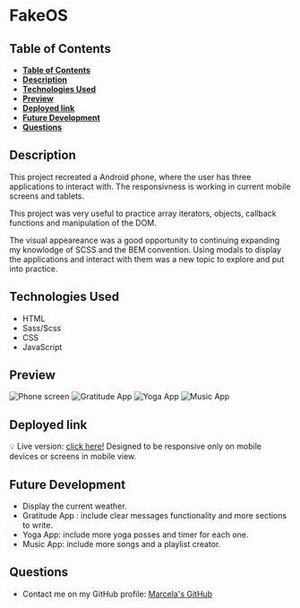# **FakeOS**

## **Table of Contents** 

  - [**Table of Contents**](#table-of-contents)
  - [**Description**](#description)
  - [**Technologies Used**](#technologies-used)
  - [**Preview**](#preview)
  - [**Deployed link**](#deployed-link)
  - [**Future Development**](#future-development)
  - [**Questions**](#questions)


## **Description**
 
This project recreated a Android phone, where the user has three applications to interact with. The responsivness is working in current mobile screens and tablets. 

This project was very useful to practice array iterators, objects, callback functions and manipulation of the DOM.

The visual appeareance was a good opportunity to continuing expanding my knowlodge of SCSS and the BEM convention.
Using modals to display the applications and interact with them was a new topic to explore and put into practice.

## **Technologies Used**

* HTML
* Sass/Scss
* CSS
* JavaScript

## **Preview**
 
![Phone screen](./assets/img/readme-screenshots/android-phone.png)
![Gratitude App](./assets/img/readme-screenshots/gratitude-app.png)
![Yoga App](./assets/img/readme-screenshots/yoga-app.png)
![Music App](./assets/img/readme-screenshots/music-app.png)


## **Deployed link**

💡 Live version: [click here!](https://marcelamejiao.github.io/FakeOS/) 
Designed to be responsive only on mobile devices or screens in mobile view.

## **Future Development**

* Display the current weather.
* Gratitude App : include clear messages functionality and more sections to write. 
* Yoga App: include more yoga posses and timer for each one.
* Music App: include more songs and a playlist creator.

## **Questions**

* Contact me on my GitHub profile: [Marcela's GitHub](https://github.com/marcelamejiao)
